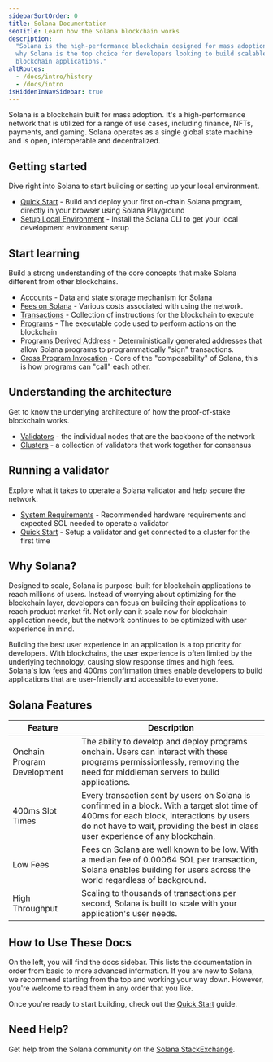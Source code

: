 ```yaml
---
sidebarSortOrder: 0
title: Solana Documentation
seoTitle: Learn how the Solana blockchain works
description:
  "Solana is the high-performance blockchain designed for mass adoption. Learn
  why Solana is the top choice for developers looking to build scalable
  blockchain applications."
altRoutes:
  - /docs/intro/history
  - /docs/intro
isHiddenInNavSidebar: true
---
```


Solana is a blockchain built for mass adoption. It's a high-performance network
that is utilized for a range of use cases, including finance, NFTs, payments,
and gaming. Solana operates as a single global state machine and is open,
interoperable and decentralized.

## Getting started

Dive right into Solana to start building or setting up your local environment.

- [Quick Start](/docs/intro/quick-start) - Build and deploy your first on-chain
  Solana program, directly in your browser using Solana Playground
- [Setup Local Environment](/content/guides/getstarted/setup-local-development) -
  Install the Solana CLI to get your local development environment setup

## Start learning

Build a strong understanding of the core concepts that make Solana different
from other blockchains.

- [Accounts](/docs/core/accounts) - Data and state storage mechanism for Solana
- [Fees on Solana](/docs/core/fees) - Various costs associated with using the
  network.
- [Transactions](/docs/core/transactions) - Collection of instructions for the
  blockchain to execute
- [Programs](/docs/core/programs) - The executable code used to perform actions
  on the blockchain
- [Programs Derived Address](/docs/core/pda) - Deterministically generated
  addresses that allow Solana programs to programmatically "sign" transactions.
- [Cross Program Invocation](/docs/core/cpi) - Core of the "composability" of
  Solana, this is how programs can "call" each other.

## Understanding the architecture

Get to know the underlying architecture of how the proof-of-stake blockchain
works.

- [Validators](https://docs.solanalabs.com/validator/anatomy) - the individual
  nodes that are the backbone of the network
- [Clusters](/docs/core/clusters) - a collection of validators that work
  together for consensus

## Running a validator

Explore what it takes to operate a Solana validator and help secure the network.

- [System Requirements](https://docs.solanalabs.com/operations/requirements) -
  Recommended hardware requirements and expected SOL needed to operate a
  validator
- [Quick Start](https://docs.solanalabs.com/operations/setup-a-validator) -
  Setup a validator and get connected to a cluster for the first time

## Why Solana?

Designed to scale, Solana is purpose-built for blockchain applications to reach
millions of users. Instead of worrying about optimizing for the blockchain
layer, developers can focus on building their applications to reach product
market fit. Not only can it scale now for blockchain application needs, but the
network continues to be optimized with user experience in mind.

Building the best user experience in an application is a top priority for
developers. With blockchains, the user experience is often limited by the
underlying technology, causing slow response times and high fees. Solana's low
fees and 400ms confirmation times enable developers to build applications that
are user-friendly and accessible to everyone.

## Solana Features

| Feature                     | Description                                                                                                                                                                                                                   |
| --------------------------- | ----------------------------------------------------------------------------------------------------------------------------------------------------------------------------------------------------------------------------- |
| Onchain Program Development | The ability to develop and deploy programs onchain. Users can interact with these programs permissionlessly, removing the need for middleman servers to build applications.                                                   |
| 400ms Slot Times            | Every transaction sent by users on Solana is confirmed in a block. With a target slot time of 400ms for each block, interactions by users do not have to wait, providing the best in class user experience of any blockchain. |
| Low Fees                    | Fees on Solana are well known to be low. With a median fee of 0.00064 SOL per transaction, Solana enables building for users across the world regardless of background.                                                       |
| High Throughput             | Scaling to thousands of transactions per second, Solana is built to scale with your application's user needs.                                                                                                                 |

## How to Use These Docs

On the left, you will find the docs sidebar. This lists the documentation in
order from basic to more advanced information. If you are new to Solana, we
recommend starting from the top and working your way down. However, you're
welcome to read them in any order that you like.

Once you're ready to start building, check out the
[Quick Start](/docs/intro/quick-start) guide.

## Need Help?

Get help from the Solana community on the
[Solana StackExchange](https://solana.stackexchange.com).
